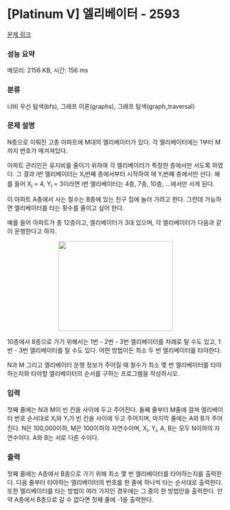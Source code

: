 # [Platinum V] 엘리베이터 - 2593 

[문제 링크](https://www.acmicpc.net/problem/2593) 

### 성능 요약

메모리: 2156 KB, 시간: 156 ms

### 분류

너비 우선 탐색(bfs), 그래프 이론(graphs), 그래프 탐색(graph_traversal)

### 문제 설명

<p>N층으로 이뤄진 고층 아파트에 M대의 엘리베이터가 있다. 각 엘리베이터에는 1부터 M까지 번호가 매겨져있다.</p>

<p>아파트 관리인은 유지비를 줄이기 위하여 각 엘리베이터가 특정한 층에서만 서도록 하였다. 그 결과 i번 엘리베이터는 X<sub>i</sub>번째 층에서부터 시작하여 매 Y<sub>i</sub>번째 층에서만 선다. 예를 들어 X<sub>i</sub> = 4, Y<sub>i</sub> = 3이라면 i번 엘리베이터는 4층, 7층, 10층, …에서만 서게 된다.</p>

<p>이 아파트 A층에서 사는 철수는 B층에 있는 친구 집에 놀러 가려고 한다. 그런데 가능하면 엘리베이터를 타는 횟수를 줄이고 싶어 한다.</p>

<p>예를 들어 아파트가 총 12층이고, 엘리베이터가 3대 있으며, 각 엘리베이터가 다음과 같이 운행한다고 하자.</p>

<p style="text-align: center;"><img alt="" src="https://upload.acmicpc.net/a0617d48-a453-4e8c-aea0-df73223a8e09/-/preview/" style="width: 267px; height: 209px;"></p>

<p>10층에서 8층으로 가기 위해서는 1번 - 2번 - 3번 엘리베이터를 차례로 탈 수도 있고, 1번 - 3번 엘리베이터를 탈 수도 있다. 어떤 방법이든 최소 두 번 엘리베이터를 타야한다.</p>

<p>N과 M 그리고 엘리베이터 운행 정보가 주어질 때 철수가 최소 몇 번 엘리베이터를 타야하는지와 타야할 엘리베이터의 순서를 구하는 프로그램을 작성하시오.</p>

### 입력 

 <p>첫째 줄에는 N과 M이 빈 칸을 사이에 두고 주어진다. 둘째 줄부터 M줄에 걸쳐 엘리베이터 번호 순서대로 X<sub>i</sub>와 Y<sub>i</sub>가 빈 칸을 사이에 두고 주어지며, 마지막 줄에는 A와 B가 주어진다. N은 100,000이하, M은 100이하의 자연수이며, X<sub>i</sub>, Y<sub>i</sub>, A, B는 모두 N이하의 자연수이다. A와 B는 서로 다른 수이다.</p>

### 출력 

 <p>첫째 줄에는 A층에서 B층으로 가기 위해 최소 몇 번 엘리베이터를 타야하는지를 출력한다. 다음 줄부터 타야하는 엘리베이터의 번호를 한 줄에 하나씩 타는 순서대로 출력한다. 또한 엘리베이터를 타는 방법이 여러 가지인 경우에는 그 중의 한 방법만을 출력한다. 만약 A층에서 B층으로 갈 수 없다면 첫째 줄에 -1을 출력한다.</p>

